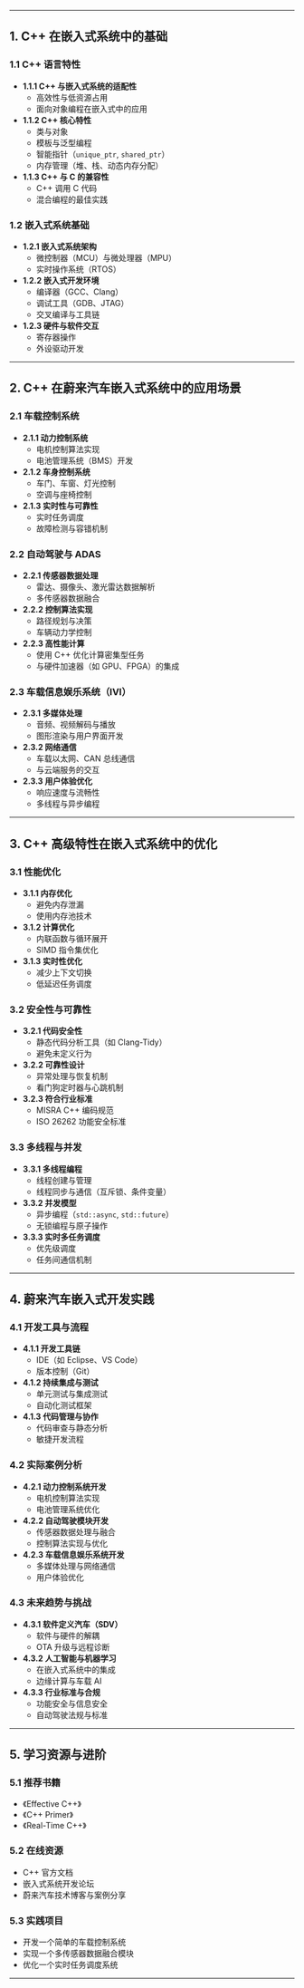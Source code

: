 
---

## **1. C++ 在嵌入式系统中的基础**
### **1.1 C++ 语言特性**
- **1.1.1 C++ 与嵌入式系统的适配性**
  - 高效性与低资源占用
  - 面向对象编程在嵌入式中的应用
- **1.1.2 C++ 核心特性**
  - 类与对象
  - 模板与泛型编程
  - 智能指针（`unique_ptr`, `shared_ptr`）
  - 内存管理（堆、栈、动态内存分配）
- **1.1.3 C++ 与 C 的兼容性**
  - C++ 调用 C 代码
  - 混合编程的最佳实践

### **1.2 嵌入式系统基础**
- **1.2.1 嵌入式系统架构**
  - 微控制器（MCU）与微处理器（MPU）
  - 实时操作系统（RTOS）
- **1.2.2 嵌入式开发环境**
  - 编译器（GCC、Clang）
  - 调试工具（GDB、JTAG）
  - 交叉编译与工具链
- **1.2.3 硬件与软件交互**
  - 寄存器操作
  - 外设驱动开发

---

## **2. C++ 在蔚来汽车嵌入式系统中的应用场景**
### **2.1 车载控制系统**
- **2.1.1 动力控制系统**
  - 电机控制算法实现
  - 电池管理系统（BMS）开发
- **2.1.2 车身控制系统**
  - 车门、车窗、灯光控制
  - 空调与座椅控制
- **2.1.3 实时性与可靠性**
  - 实时任务调度
  - 故障检测与容错机制

### **2.2 自动驾驶与 ADAS**
- **2.2.1 传感器数据处理**
  - 雷达、摄像头、激光雷达数据解析
  - 多传感器数据融合
- **2.2.2 控制算法实现**
  - 路径规划与决策
  - 车辆动力学控制
- **2.2.3 高性能计算**
  - 使用 C++ 优化计算密集型任务
  - 与硬件加速器（如 GPU、FPGA）的集成

### **2.3 车载信息娱乐系统（IVI）**
- **2.3.1 多媒体处理**
  - 音频、视频解码与播放
  - 图形渲染与用户界面开发
- **2.3.2 网络通信**
  - 车载以太网、CAN 总线通信
  - 与云端服务的交互
- **2.3.3 用户体验优化**
  - 响应速度与流畅性
  - 多线程与异步编程

---

## **3. C++ 高级特性在嵌入式系统中的优化**
### **3.1 性能优化**
- **3.1.1 内存优化**
  - 避免内存泄漏
  - 使用内存池技术
- **3.1.2 计算优化**
  - 内联函数与循环展开
  - SIMD 指令集优化
- **3.1.3 实时性优化**
  - 减少上下文切换
  - 低延迟任务调度

### **3.2 安全性与可靠性**
- **3.2.1 代码安全性**
  - 静态代码分析工具（如 Clang-Tidy）
  - 避免未定义行为
- **3.2.2 可靠性设计**
  - 异常处理与恢复机制
  - 看门狗定时器与心跳机制
- **3.2.3 符合行业标准**
  - MISRA C++ 编码规范
  - ISO 26262 功能安全标准

### **3.3 多线程与并发**
- **3.3.1 多线程编程**
  - 线程创建与管理
  - 线程同步与通信（互斥锁、条件变量）
- **3.3.2 并发模型**
  - 异步编程（`std::async`, `std::future`）
  - 无锁编程与原子操作
- **3.3.3 实时多任务调度**
  - 优先级调度
  - 任务间通信机制

---

## **4. 蔚来汽车嵌入式开发实践**
### **4.1 开发工具与流程**
- **4.1.1 开发工具链**
  - IDE（如 Eclipse、VS Code）
  - 版本控制（Git）
- **4.1.2 持续集成与测试**
  - 单元测试与集成测试
  - 自动化测试框架
- **4.1.3 代码管理与协作**
  - 代码审查与静态分析
  - 敏捷开发流程

### **4.2 实际案例分析**
- **4.2.1 动力控制系统开发**
  - 电机控制算法实现
  - 电池管理系统优化
- **4.2.2 自动驾驶模块开发**
  - 传感器数据处理与融合
  - 控制算法实现与优化
- **4.2.3 车载信息娱乐系统开发**
  - 多媒体处理与网络通信
  - 用户体验优化

### **4.3 未来趋势与挑战**
- **4.3.1 软件定义汽车（SDV）**
  - 软件与硬件的解耦
  - OTA 升级与远程诊断
- **4.3.2 人工智能与机器学习**
  - 在嵌入式系统中的集成
  - 边缘计算与车载 AI
- **4.3.3 行业标准与合规**
  - 功能安全与信息安全
  - 自动驾驶法规与标准

---

## **5. 学习资源与进阶**
### **5.1 推荐书籍**
- 《Effective C++》
- 《C++ Primer》
- 《Real-Time C++》

### **5.2 在线资源**
- C++ 官方文档
- 嵌入式系统开发论坛
- 蔚来汽车技术博客与案例分享

### **5.3 实践项目**
- 开发一个简单的车载控制系统
- 实现一个多传感器数据融合模块
- 优化一个实时任务调度系统

---

